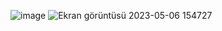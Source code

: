 ![image](https://user-images.githubusercontent.com/125817782/236625071-cdb0f8fd-123e-48c4-8976-2a436f672666.png)
![Ekran görüntüsü 2023-05-06 154727](https://user-images.githubusercontent.com/125817782/236625118-8f0e3405-b6bb-42bd-ad83-6a1e02ab9762.png)
